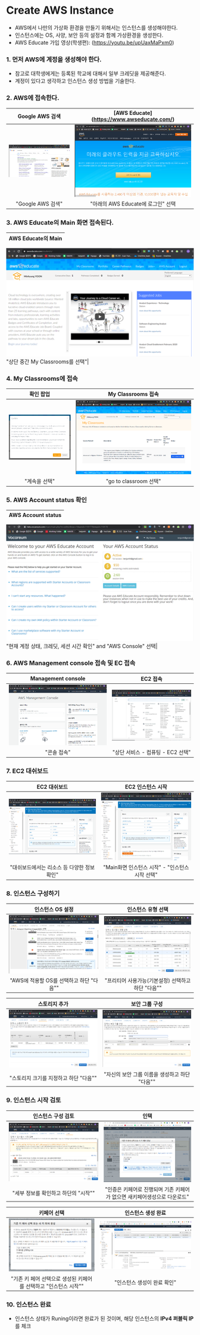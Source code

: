 # Create AWS Instance

- AWS에서 나만의 가상화 환경을 만들기 위해서는 인스턴스를 생성해야한다.
- 인스턴스에는 OS, 사양, 보안 등의 설정과 함께 가상환경을 생성한다.
- AWS Educate 가입 영상(학생편): (https://youtu.be/upUaxMaPxm0)
### 1. 먼저 AWS에 계정을 생성해야 한다.
- 참고로 대학생에게는 등록된 학교에 대해서 일부 크레딧을 제공해준다.
- 계정이 있다고 생각하고 인스턴스 생성 방법을 기술한다.

### 2. AWS에 접속한다.
Google AWS 검색            |  **[AWS Educate]**(https://www.awseducate.com/)
:-------------------------:|:-------------------------:
![alt-text-10](https://github.com/tenjumh/Big_data_Platform/blob/master/images/create%20aws/2.%EC%95%84%EB%A7%88%EC%A1%B4%20%EC%95%A0%EB%93%80%EB%A1%9C%EA%B7%B8%EC%9D%B82.PNG)  |  ![alt-text-10](https://github.com/tenjumh/Big_data_Platform/blob/master/images/create%20aws/3.%EC%95%84%EB%A7%88%EC%A1%B4%20%EC%95%A0%EB%93%80%EB%A1%9C%EA%B7%B8%EC%9D%B83.PNG "[AWS Educate]")
"Google AWS 검색"|"아래의 AWS Educate에 로그인" 선택

### 3. AWS Educate의 Main 화면 접속된다.
AWS Educate의 Main            |
:-------------------------:|
![alt-text-10](https://github.com/tenjumh/Big_data_Platform/blob/master/images/create%20aws/4.%EC%95%84%EB%A7%88%EC%A1%B4%20%EC%95%A0%EB%93%80%EB%A9%94%EC%9D%B8.PNG) 
"상단 중간 My Classrooms를 선택"|

### 4. My Classrooms에 접속
확인 팝업            |  My Classrooms 접속
:-------------------------:|:-------------------------:
![3](https://github.com/tenjumh/Big_data_Platform/blob/master/images/create%20aws/5.%EB%A7%88%EC%9D%B4%ED%81%B4%EB%9E%98%EC%8A%A4%20%ED%8C%9D%EC%97%85.PNG) |![4](https://github.com/tenjumh/Big_data_Platform/blob/master/images/create%20aws/6.%EB%A7%88%EC%9D%B4%ED%81%B4%EB%9E%98%EC%8A%A4.PNG) 
"계속을 선택"|"go to classroom 선택"

### 5. AWS Account status 확인
AWS Account status            |
:-------------------------:|
![5](https://github.com/tenjumh/Big_data_Platform/blob/master/images/create%20aws/7.aws%20console.PNG) 
"현재 계정 상태, 크레딧, 세션 시간 확인" and "AWS Console" 선택|

### 6. AWS Management console 접속 및 EC 접속
Management console            |  EC2 접속
:-------------------------:|:-------------------------:
![6](https://github.com/tenjumh/Big_data_Platform/blob/master/images/create%20aws/8.aws%20console2.PNG) |![6](https://github.com/tenjumh/Big_data_Platform/blob/master/images/create%20aws/8_1.aws%20console3_EC2.PNG) 
"콘솔 접속"|"상단 서비스 - 컴퓨팅 - EC2 선택"

### 7. EC2 대쉬보드
EC2 대쉬보드            |  EC2 인스턴스 시작
:-------------------------:|:-------------------------:
![7](https://github.com/tenjumh/Big_data_Platform/blob/master/images/create%20aws/9.EC2.PNG) | ![7](https://github.com/tenjumh/Big_data_Platform/blob/master/images/create%20aws/10.%EC%9D%B8%EC%8A%A4%ED%84%B4%EC%8A%A4%EC%8B%9C%EC%9E%91.PNG)
"대쉬보드에서는 리소스 등 다양한 정보확인"|"Main화면 인스턴스 시작" - "인스턴스 시작 선택"

### 8. 인스턴스 구성하기
인스턴스 OS 설정            |  인스턴스 유형 선택
:-------------------------:|:-------------------------:
![8-1](https://github.com/tenjumh/Big_data_Platform/blob/master/images/create%20aws/11.machine%20image%20selection.PNG) | ![8-2](https://github.com/tenjumh/Big_data_Platform/blob/master/images/create%20aws/12%EC%9D%B8%EC%8A%A4%ED%84%B4%EC%8A%A4%20%EC%9C%A0%ED%98%95.PNG)
"AWS에 적용할 OS를 선택하고 하단 "다음""|"프리티어 사용가능(기본설정) 선택하고 하단 "다음""

스토리지 추가            |  보안 그룹 구성
:-------------------------:|:-------------------------:
![8-3](https://github.com/tenjumh/Big_data_Platform/blob/master/images/create%20aws/13.%EC%8A%A4%ED%86%A0%EB%A6%AC%EC%A7%80.PNG) | ![8-4](https://github.com/tenjumh/Big_data_Platform/blob/master/images/create%20aws/14.%EB%B3%B4%EC%95%88%EA%B7%B8%EB%A3%B9%EC%84%A4%EC%A0%95.PNG)
"스토리지 크기를 지정하고 하단 "다음""|"자신의 보안 그룹 이름을 생성하고 하단 "다음""

### 9. 인스턴스 시작 검토
인스턴스 구성 검토            |  인택
:-------------------------:|:-------------------------:
![9-1](https://github.com/tenjumh/Big_data_Platform/blob/master/images/create%20aws/15.%EC%9D%B8%EC%8A%A4%ED%84%B4%EC%8A%A4%20%EC%8B%9C%EC%9E%91%20%EA%B2%80%ED%86%A0.PNG) | ![9-2](https://github.com/tenjumh/Big_data_Platform/blob/master/images/create%20aws/16.%EC%83%88%ED%82%A4%ED%8E%98%EC%96%B4%EC%83%9D%EC%84%B1.PNG)
"세부 정보를 확인하고 하단의 "시작""|"인증은 키페어로 진행되며 기존 키페어가 없으면 새키페어생성으로 다운로드"

키페어 선택             |  인스턴스 생성 완료
:-------------------------:|:-------------------------:
![9-3](https://github.com/tenjumh/Big_data_Platform/blob/master/images/create%20aws/17.%ED%82%A4%ED%8E%98%EC%96%B4%EC%84%A0%ED%83%9D%20%EC%A0%91%EC%86%8D.PNG) | ![9-4](https://github.com/tenjumh/Big_data_Platform/blob/master/images/create%20aws/19.%ED%8D%BC%ED%94%8C%EB%A6%ADIP%ED%99%95%EC%9D%B8.PNG)
"기존 키 페어 선택으로 생성된 키페어를 선택하고 "인스턴스 시작""|"인스턴스 생성이 완료 확인"

### 10. 인스턴스 완료
- 인스턴스 상태가 Runing이라면 완료가 된 것이며, 해당 인스턴스의 **IPv4 퍼블릭 IP**를 체크
